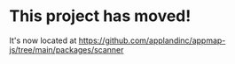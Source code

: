 # This project has moved!

It's now located at https://github.com/applandinc/appmap-js/tree/main/packages/scanner


